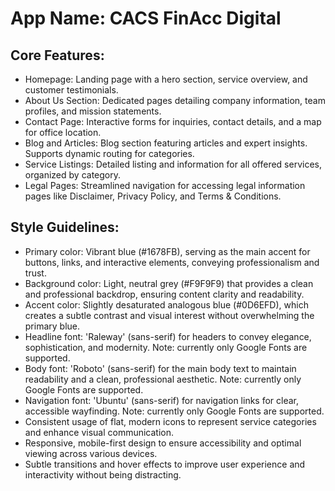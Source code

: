 # **App Name**: CACS FinAcc Digital

## Core Features:

- Homepage: Landing page with a hero section, service overview, and customer testimonials.
- About Us Section: Dedicated pages detailing company information, team profiles, and mission statements.
- Contact Page: Interactive forms for inquiries, contact details, and a map for office location.
- Blog and Articles: Blog section featuring articles and expert insights. Supports dynamic routing for categories.
- Service Listings: Detailed listing and information for all offered services, organized by category.
- Legal Pages: Streamlined navigation for accessing legal information pages like Disclaimer, Privacy Policy, and Terms & Conditions.

## Style Guidelines:

- Primary color: Vibrant blue (#1678FB), serving as the main accent for buttons, links, and interactive elements, conveying professionalism and trust.
- Background color: Light, neutral grey (#F9F9F9) that provides a clean and professional backdrop, ensuring content clarity and readability.
- Accent color: Slightly desaturated analogous blue (#0D6EFD), which creates a subtle contrast and visual interest without overwhelming the primary blue.
- Headline font: 'Raleway' (sans-serif) for headers to convey elegance, sophistication, and modernity. Note: currently only Google Fonts are supported.
- Body font: 'Roboto' (sans-serif) for the main body text to maintain readability and a clean, professional aesthetic. Note: currently only Google Fonts are supported.
- Navigation font: 'Ubuntu' (sans-serif) for navigation links for clear, accessible wayfinding. Note: currently only Google Fonts are supported.
- Consistent usage of flat, modern icons to represent service categories and enhance visual communication.
- Responsive, mobile-first design to ensure accessibility and optimal viewing across various devices.
- Subtle transitions and hover effects to improve user experience and interactivity without being distracting.